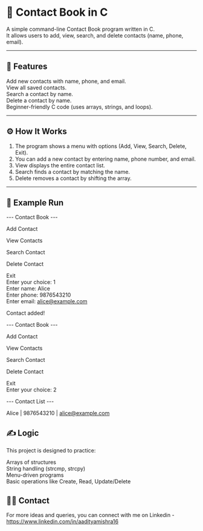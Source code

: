 # 📒 Contact Book in C

A simple command-line Contact Book program written in C.  
It allows users to add, view, search, and delete contacts (name, phone, email).  

---

## 📌 Features

Add new contacts with name, phone, and email.  
View all saved contacts.  
Search a contact by name.  
Delete a contact by name.  
Beginner-friendly C code (uses arrays, strings, and loops).  

---

## ⚙️ How It Works

1. The program shows a menu with options (Add, View, Search, Delete, Exit).  
2. You can add a new contact by entering name, phone number, and email.  
3. View displays the entire contact list.  
4. Search finds a contact by matching the name.  
5. Delete removes a contact by shifting the array.  

---

## 🚀 Example Run

--- Contact Book ---  

Add Contact  

View Contacts  

Search Contact  

Delete Contact  

Exit  
Enter your choice: 1  
Enter name: Alice  
Enter phone: 9876543210  
Enter email: alice@example.com  
  
Contact added!  
  
--- Contact Book ---  

Add Contact  

View Contacts  

Search Contact  

Delete Contact  
  
Exit  
Enter your choice: 2  
  
--- Contact List ---  

Alice | 9876543210 | alice@example.com  

## ✍️ Logic

This project is designed to practice:  

Arrays of structures  
String handling (strcmp, strcpy)  
Menu-driven programs  
Basic operations like Create, Read, Update/Delete

## 👨‍💻 Contact  
For more ideas and queries, you can connect with me on Linkedin - https://www.linkedin.com/in/aadityamishra16  
